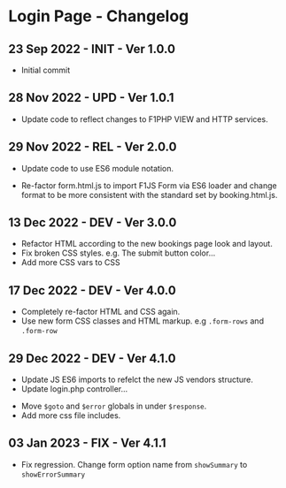 # Login Page - Changelog

## 23 Sep 2022 - INIT - Ver 1.0.0
  - Initial commit

## 28 Nov 2022 - UPD - Ver 1.0.1
 - Update code to reflect changes to F1PHP VIEW and HTTP services.

## 29 Nov 2022 - REL - Ver 2.0.0
 - Update code to use ES6 module notation.
  * Re-factor form.html.js to import F1JS Form via ES6 loader and
    change format to be more consistent with the standard set by booking.html.js.

## 13 Dec 2022 - DEV - Ver 3.0.0
 - Refactor HTML according to the new bookings page look and layout.
 - Fix broken CSS styles. e.g. The submit button color...
 - Add more CSS vars to CSS

## 17 Dec 2022 - DEV - Ver 4.0.0 
 - Completely re-factor HTML and CSS again.
 - Use new form CSS classes and HTML markup.
   e.g `.form-rows` and `.form-row`

## 29 Dec 2022 - DEV - Ver 4.1.0
 - Update JS ES6 imports to refelct the new JS vendors structure.
 - Update login.php controller...
  * Move `$goto` and `$error` globals in under `$response`.
  * Add more css file includes.

## 03 Jan 2023 - FIX - Ver 4.1.1
 - Fix regression. Change form option name from `showSummary` to `showErrorSummary`
